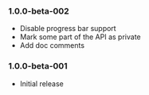 ### 1.0.0-beta-002

* Disable progress bar support
* Mark some part of the API as private
* Add doc comments

### 1.0.0-beta-001

* Initial release
